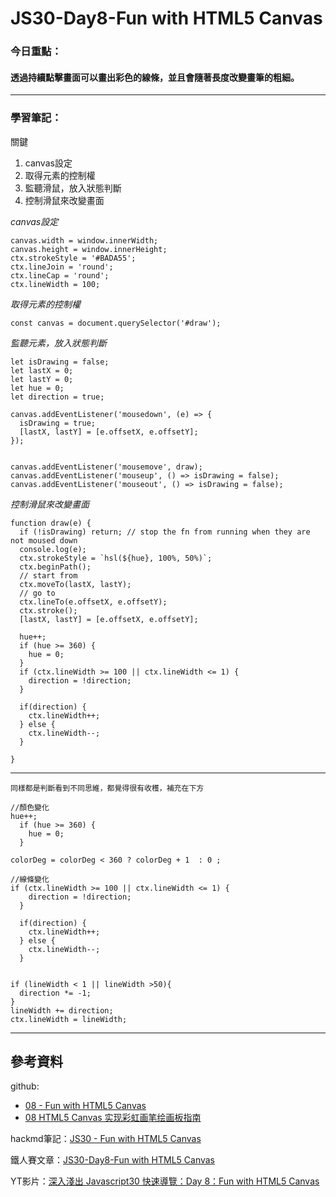 ﻿# JS30-Day8-Fun with HTML5 Canvas

### 今日重點：
#### 透過持續點擊畫面可以畫出彩色的線條，並且會隨著長度改變畫筆的粗細。

--- 

### 學習筆記：

關鍵
1. canvas設定
2. 取得元素的控制權
3. 監聽滑鼠，放入狀態判斷
4. 控制滑鼠來改變畫面

*canvas設定*
```
canvas.width = window.innerWidth;
canvas.height = window.innerHeight;
ctx.strokeStyle = '#BADA55';
ctx.lineJoin = 'round';
ctx.lineCap = 'round';
ctx.lineWidth = 100;
```

*取得元素的控制權*
``` 
const canvas = document.querySelector('#draw');
```


*監聽元素，放入狀態判斷*
```
let isDrawing = false;
let lastX = 0;
let lastY = 0;
let hue = 0;
let direction = true;

canvas.addEventListener('mousedown', (e) => {
  isDrawing = true;
  [lastX, lastY] = [e.offsetX, e.offsetY];
});


canvas.addEventListener('mousemove', draw);
canvas.addEventListener('mouseup', () => isDrawing = false);
canvas.addEventListener('mouseout', () => isDrawing = false);
```

*控制滑鼠來改變畫面*
```
function draw(e) {
  if (!isDrawing) return; // stop the fn from running when they are not moused down
  console.log(e);
  ctx.strokeStyle = `hsl(${hue}, 100%, 50%)`;
  ctx.beginPath();
  // start from
  ctx.moveTo(lastX, lastY);
  // go to
  ctx.lineTo(e.offsetX, e.offsetY);
  ctx.stroke();
  [lastX, lastY] = [e.offsetX, e.offsetY];

  hue++;
  if (hue >= 360) {
    hue = 0;
  }
  if (ctx.lineWidth >= 100 || ctx.lineWidth <= 1) {
    direction = !direction;
  }

  if(direction) {
    ctx.lineWidth++;
  } else {
    ctx.lineWidth--;
  }

}
```
---

`同樣都是判斷看到不同思維，都覺得很有收穫，補充在下方`
```
//顏色變化
hue++;
  if (hue >= 360) {
    hue = 0;
  }

colorDeg = colorDeg < 360 ? colorDeg + 1  : 0 ;

//線條變化
if (ctx.lineWidth >= 100 || ctx.lineWidth <= 1) {
    direction = !direction;
  }

  if(direction) {
    ctx.lineWidth++;
  } else {
    ctx.lineWidth--;
  }


if (lineWidth < 1 || lineWidth >50){
  direction *= -1;
}
lineWidth += direction;
ctx.lineWidth = lineWidth;
```
--- 

## 參考資料
github:
- [08 - Fun with HTML5 Canvas](https://github.com/guahsu/JavaScript30/tree/master/08_Fun-with-HTML5-Canvas)
- [08 HTML5 Canvas 实现彩虹画笔绘画板指南](https://github.com/soyaine/JavaScript30/tree/master/08%20-%20Fun%20with%20HTML5%20Canvas)

hackmd筆記：[JS30 - Fun with HTML5 Canvas](https://hackmd.io/@six/r1iTUTraO#/)

鐵人賽文章：[JS30-Day8-Fun with HTML5 Canvas](https://ithelp.ithome.com.tw/articles/10193989)

YT影片：[深入淺出 Javascript30 快速導覽：Day 8：Fun with HTML5 Canvas](https://www.youtube.com/watch?v=3862i0RdKLU&list=PLEfh-m_KG4dYbxVoYDyT_fmXZHnuKg2Fq&index=8&ab_channel=Alex%E5%AE%85%E5%B9%B9%E5%98%9B)



